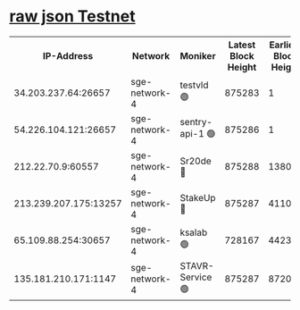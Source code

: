 
[raw json Testnet](https://rpc-check.sget.stavr.tech/sget/rpc-sget-result.json)
=


<table><tr><th>IP-Address</th><th>Network</th><th>Moniker</th><th>Latest Block Height</th><th>Earliest Block Height</th><th>Catching Up</th><th>Tx Index</th><th>Voting Power</th><th>Scan Time</th></tr><tr><td>34.203.237.64:26657</td><td>sge-network-4</td><td>testvld 🟢</td><td>875283</td><td>1</td><td>False</td><td>on</td><td>0</td><td>2023-12-30T07:16:50.047182350UTC</td></tr><tr><td>54.226.104.121:26657</td><td>sge-network-4</td><td>sentry-api-1 🟢</td><td>875286</td><td>1</td><td>False</td><td>on</td><td>0</td><td>2023-12-30T07:17:04.999810491UTC</td></tr><tr><td>212.22.70.9:60557</td><td>sge-network-4</td><td>Sr20de 🔴</td><td>875288</td><td>138001</td><td>False</td><td>on</td><td>99</td><td>2023-12-30T07:17:16.875119264UTC</td></tr><tr><td>213.239.207.175:13257</td><td>sge-network-4</td><td>StakeUp 🔴</td><td>875287</td><td>411001</td><td>False</td><td>off</td><td>100</td><td>2023-12-30T07:17:13.516004222UTC</td></tr><tr><td>65.109.88.254:30657</td><td>sge-network-4</td><td>ksalab 🟢</td><td>728167</td><td>442343</td><td>False</td><td>off</td><td>0</td><td>2023-12-30T07:17:16.336140585UTC</td></tr><tr><td>135.181.210.171:1147</td><td>sge-network-4</td><td>STAVR-Service 🟢</td><td>875287</td><td>872001</td><td>False</td><td>on</td><td>0</td><td>2023-12-30T07:17:13.872593523UTC</td></tr></table>
